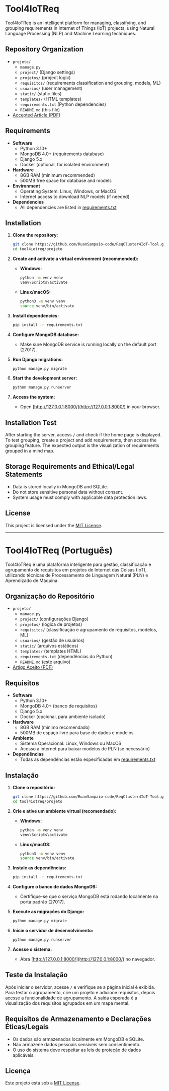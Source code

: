 # Tool4IoTReq

Tool4IoTReq is an intelligent platform for managing, classifying, and grouping requirements in Internet of Things (IoT) projects, using Natural Language Processing (NLP) and Machine Learning techniques.

## Repository Organization

- `projeto/`  
  - `manage.py`  
  - `project/` (Django settings)
  - `projetos/` (project logic)
  - `requisitos/` (requirements classification and grouping, models, ML)
  - `usuarios/` (user management)
  - `static/` (static files)
  - `templates/` (HTML templates)
  - `requirements.txt` (Python dependencies)
  - `README.md` (this file)
- [Accepted Article (PDF)](https://arxiv.org/abs/xxxx.xxxxx) <!-- Replace with actual link or local path -->

## Requirements

- **Software**
  - Python 3.10+
  - MongoDB 4.0+ (requirements database)
  - Django 5.x
  - Docker (optional, for isolated environment)
- **Hardware**
  - 8GB RAM (minimum recommended)
  - 500MB free space for database and models
- **Environment**
  - Operating System: Linux, Windows, or MacOS
  - Internet access to download NLP models (if needed)
- **Dependencies**
  - All dependencies are listed in [requirements.txt](projeto/requirements.txt)

## Installation

1. **Clone the repository:**
   ```sh
   git clone https://github.com/RuanSampaio-code/ReqCluster4IoT-Tool.git
   cd tool4iotreq/projeto
   ```

2. **Create and activate a virtual environment (recommended):**

   * **Windows:**
     ```sh
     python -m venv venv
     venv\Scripts\activate
     ```

   * **Linux/macOS:**
     ```sh
     python3 -m venv venv
     source venv/bin/activate
     ```

3. **Install dependencies:**
   ```sh
   pip install -r requirements.txt
   ```

4. **Configure MongoDB database:**
   - Make sure MongoDB service is running locally on the default port (27017).

5. **Run Django migrations:**
   ```sh
   python manage.py migrate
   ```

6. **Start the development server:**
   ```sh
   python manage.py runserver
   ```

7. **Access the system:**
   - Open [http://127.0.0.1:8000/](http://127.0.0.1:8000/) in your browser.

## Installation Test

After starting the server, access `/` and check if the home page is displayed. To test grouping, create a project and add requirements, then access the grouping feature. The expected output is the visualization of requirements grouped in a mind map.

## Storage Requirements and Ethical/Legal Statements

- Data is stored locally in MongoDB and SQLite.
- Do not store sensitive personal data without consent.
- System usage must comply with applicable data protection laws.

## License

This project is licensed under the [MIT License](LICENSE).

---

# Tool4IoTReq (Português)

Tool4IoTReq é uma plataforma inteligente para gestão, classificação e agrupamento de requisitos em projetos de Internet das Coisas (IoT), utilizando técnicas de Processamento de Linguagem Natural (PLN) e Aprendizado de Máquina.

## Organização do Repositório

- `projeto/`  
  - `manage.py`  
  - `project/` (configurações Django)
  - `projetos/` (lógica de projetos)
  - `requisitos/` (classificação e agrupamento de requisitos, modelos, ML)
  - `usuarios/` (gestão de usuários)
  - `static/` (arquivos estáticos)
  - `templates/` (templates HTML)
  - `requirements.txt` (dependências do Python)
  - `README.md` (este arquivo)
- [Artigo Aceito (PDF)](https://arxiv.org/abs/xxxx.xxxxx) <!-- Troque pelo link real ou caminho local -->

## Requisitos

- **Software**
  - Python 3.10+
  - MongoDB 4.0+ (banco de requisitos)
  - Django 5.x
  - Docker (opcional, para ambiente isolado)
- **Hardware**
  - 8GB RAM (mínimo recomendado)
  - 500MB de espaço livre para base de dados e modelos
- **Ambiente**
  - Sistema Operacional: Linux, Windows ou MacOS
  - Acesso à internet para baixar modelos de PLN (se necessário)
- **Dependências**
  - Todas as dependências estão especificadas em [requirements.txt](projeto/requirements.txt)

## Instalação

1. **Clone o repositório:**
   ```sh
   git clone https://github.com/RuanSampaio-code/ReqCluster4IoT-Tool.git
   cd tool4iotreq/projeto
   ```

2. **Crie e ative um ambiente virtual (recomendado):**

   * **Windows:**
     ```sh
     python -m venv venv
     venv\Scripts\activate
     ```

   * **Linux/macOS:**
     ```sh
     python3 -m venv venv
     source venv/bin/activate
     ```

3. **Instale as dependências:**
   ```sh
   pip install -r requirements.txt
   ```

4. **Configure o banco de dados MongoDB:**
   - Certifique-se que o serviço MongoDB está rodando localmente na porta padrão (27017).

5. **Execute as migrações do Django:**
   ```sh
   python manage.py migrate
   ```

6. **Inicie o servidor de desenvolvimento:**
   ```sh
   python manage.py runserver
   ```

7. **Acesse o sistema:**
   - Abra [http://127.0.0.1:8000/](http://127.0.0.1:8000/) no navegador.

## Teste da Instalação

Após iniciar o servidor, acesse `/` e verifique se a página inicial é exibida. Para testar o agrupamento, crie um projeto e adicione requisitos, depois acesse a funcionalidade de agrupamento. A saída esperada é a visualização dos requisitos agrupados em um mapa mental.

## Requisitos de Armazenamento e Declarações Éticas/Legais

- Os dados são armazenados localmente em MongoDB e SQLite.
- Não armazene dados pessoais sensíveis sem consentimento.
- O uso do sistema deve respeitar as leis de proteção de dados aplicáveis.

## Licença

Este projeto está sob a [MIT License](LICENSE).